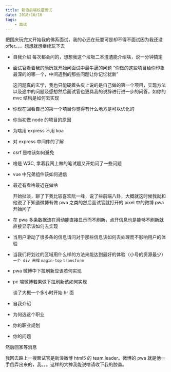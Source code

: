 ```yaml
---
title: 新浪前端校招面试
date: 2018/10/10
tags:
	- 面试
---
```


把国庆玩完又开始我的佛系面试，我的心还在玩耍可是却不得不面试因为我还没 offer。。。想想就想继续玩下去

- 自我介绍
  每次都会问的，想想我这个垃圾二本渣渣能介绍啥，说一分钟搞定

- 面试官看着我的简历就开始问面试中最牛逼的问题 “你做的这些项目给你印象最深的的哪一个，中间遇到的那些问题让你记忆犹新”

  这问题真的玄学，我也只能硬着头皮上说的是自己做的第一个项目，实现方法以及途中的问题及感想然后面试官也更具我的说辞进行进一步的问答，如你的 mvc 结构是如何去实现

- 你现在回看自己的第一个项目你觉得有什么地方是可以优化的

- 你当初做 node 的项目的原因

- 为啥用 express 不用 koa

- 对 express 中间件的了解

- csrf 是啥该如何避免

- 啥是 W3C, 拿着我网上做的笔试题又开始问了一些问题

- vue 中兄弟组件该如何通信

- 最近有看啥最近在做啥

  开始扯淡，聊了下我比较喜欢阮一峰，说了些前端八卦，大概就这时候我就和他说了下知道微博有做 pwa 之类的然后面试官就打开的 pixel 中的微博 pwa 开始问了

- 在 pwa 多条数据流在滑动能直接显示而不刷新，点开信息也是能够不刷新就直接显示该如何去实现

- 当用户滑动了很多条的信息请问对于那些信息该如何去处理而不影响用户的体验

- 当我们将划过的区域用什么样的方法来能达到最好的体验（小号的资源最少） `一个 div 来撑` `magin-top` `transform`

- pwa 微博中下拉刷新应该若何实现

- pc 端微博若果做下拉刷新该如何实现

  谈了大概一个多小时开始 hr 面

- 自我介绍

- 为何选这个职业

- 你的职业规划

- 你的问题

然后回家等消息

我回去路上一搜面试官是新浪微博 html5 的 team leader。微博的 pwa 就是他一手倒弄出来的，我。。。这样的大神我能说啥请收下我的膝盖。